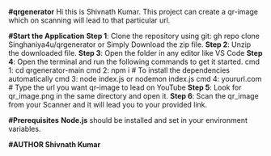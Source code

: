 **#qrgenerator**
Hi this is Shivnath Kumar. This project can create a qr-image which on scanning will lead to that particular url.

**#Start the Application**
  **Step 1**: Clone the repository using git: gh repo clone Singhaniya4u/qrgenerator
          or 
          Simply Download the zip file.
  **Step 2**: Unzip the downloaded file.
  **Step 3**: Open the folder in any editor like VS Code
  **Step 4**: Open the terminal and run the following commands to get it started.
          cmd 1: cd qrgenerator-main
          cmd 2: npm i             # To install the dependencies automatically
          cmd 3: node index.js
                     or
                 nodemon index.js
          cmd 4: yoururl.com        # Type the url you want qr-image to lead on YouTube
  **Step 5**: Look for qr_image.png in the same directory and open it.
  **Step 6**: Scan the qr_image from your Scanner and it will lead you to your provided link.

**#Prerequisites**
  **Node.js** should be installed and set in your environment variables.

**#AUTHOR
  Shivnath Kumar**
     
